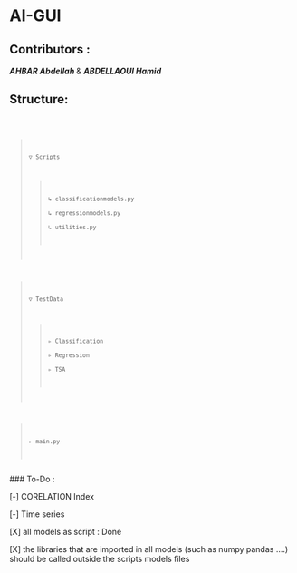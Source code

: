 # AI-GUI
## Contributors : 
<i> <b> AHBAR Abdellah </i> </b> &amp; <i> <b>ABDELLAOUI Hamid </i> </b>

## Structure:
<code>

> `▽ Scripts`
>> `↳ classificationmodels.py`  
>> `↳ regressionmodels.py`  
>> `↳ utilities.py`  

> `▽ TestData`  
>> `▹ Classification`  
>> `▹ Regression`  
>> `▹ TSA`  

> `▹ main.py` 

</code>
### To-Do :

[-] CORELATION Index

[-] Time series 

[X] all models as script : Done

[X] the libraries that are imported in all models (such as numpy pandas ....) should be called outside the scripts models files